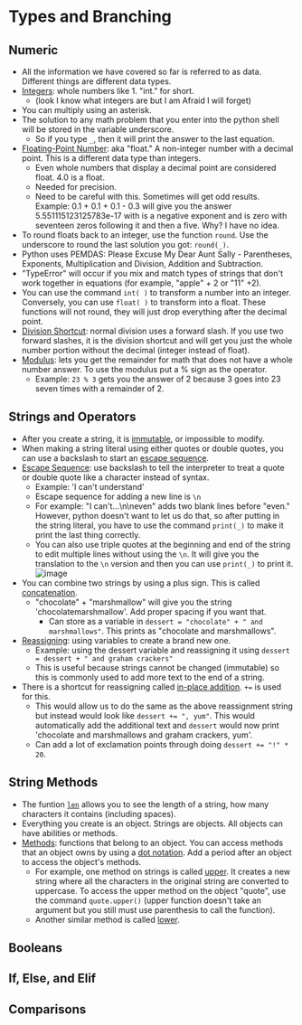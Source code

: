 # Types and Branching

## Numeric
- All the information we have covered so far is referred to as data. Different things are different data types.
- <ins>Integers</ins>: whole numbers like 1. "int." for short.
  - (look I know what integers are but I am Afraid I will forget)
- You can multiply using an asterisk.
- The solution to any math problem that you enter into the python shell will be stored in the variable underscore.
  - So if you type `_`, then it will print the answer to the last equation.
- <ins>Floating-Point Number</ins>: aka "float." A non-integer number with a decimal point. This is a different data type than integers.
  - Even whole numbers that display a decimal point are considered float. 4.0 is a float.
  - Needed for precision.
  - Need to be careful with this. Sometimes will get odd results. Example: 0.1 + 0.1 + 0.1 - 0.3 will give you the answer 5.551115123125783e-17 with is a negative exponent and is zero with seventeen zeros following it and then a five. Why? I have no idea.
- To round floats back to an integer, use the function `round`. Use the underscore to round the last solution you got: `round(_)`. 
- Python uses PEMDAS: Please Excuse My Dear Aunt Sally - Parentheses, Exponents, Multiplication and Division, Addition and Subtraction.
- "TypeError" will occur if you mix and match types of strings that don't work together in equations (for example, "apple" + 2 or "11" +2).
- You can use the command `int( )` to transform a number into an integer. Conversely, you can use `float( )` to transform into a float. These functions will not round, they will just drop everything after the decimal point.
- <ins>Division Shortcut</ins>: normal division uses a forward slash. If you use two forward slashes, it is the division shortcut and will get you just the whole number portion without the decimal (integer instead of float).
- <ins>Modulus</ins>: lets you get the remainder for math that does not have a whole number answer. To use the modulus put a % sign as the operator.
  - Example: `23 % 3` gets you the answer of 2 because 3 goes into 23 seven times with a remainder of 2.

## Strings and Operators
- After you create a string, it is <ins>immutable</ins>, or impossible to modify.
- When making a string literal using either quotes or double quotes, you can use a backslash to start an <ins>escape sequence</ins>.
- <ins>Escape Sequence</ins>: use backslash to tell the interpreter to treat a quote or double quote like a character instead of syntax.
  - Example: 'I can\'t understand'
  - Escape sequence for adding a new line is `\n`
  - For example: "I can't...\n\neven" adds two blank lines before "even." However, python doesn't want to let us do that, so after putting in the string literal, you have to use the command `print(_)` to make it print the last thing correctly.
  - You can also use triple quotes at the beginning and end of the string to edit multiple lines without using the `\n`. It will give you the translation to the `\n` version and then you can use `print(_)` to print it.
    ![image](https://github.com/JessieS444/learningPython/assets/157999229/48fd75b3-8782-468e-8242-c6de807b3a39)
- You can combine two strings by using a plus sign. This is called <ins>concatenation</ins>.
  - "chocolate" + "marshmallow" will give you the string 'chocolatemarshmallow'. Add proper spacing if you want that.
    - Can store as a variable in `dessert = "chocolate" + " and marshmallows"`. This prints as "chocolate and marshmallows".
- <ins>Reassigning</ins>: using variables to create a brand new one.
  - Example: using the dessert variable and reassigning it using `dessert = dessert + " and graham crackers"`
  - This is useful because strings cannot be changed (immutable) so this is commonly used to add more text to the end of a string.
- There is a shortcut for reassigning called <ins>in-place addition</ins>. `+=` is used for this.
  - This would allow us to do the same as the above reassignment string but instead would look like `dessert += ", yum"`. This would automatically add the additional text and `dessert` would now print 'chocolate and marshmallows and graham crackers, yum'.
  - Can add a lot of exclamation points through doing `dessert += "!" * 20`.


## String Methods
- The funtion <ins>`len`</ins> allows you to see the length of a string, how many characters it contains (including spaces).
- Everything you create is an object. Strings are objects. All objects can have abilities or methods.
- <ins>Methods</ins>: functions that belong to an object. You can access methods that an object owns by using a <ins>dot notation</ins>. Add a period after an object to access the object's methods.
  - For example, one method on strings is called <ins>upper</ins>. It creates a new string where all the characters in the original string are converted to uppercase. To access the upper method on the object "quote", use the command `quote.upper()` (upper function doesn't take an argument but you still must use parenthesis to call the function).
  - Another similar method is called <ins>lower</ins>.

## Booleans


## If, Else, and Elif


## Comparisons
